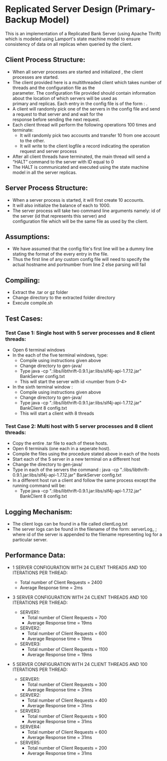 # Replicated Server Design (Primary-Backup Model)

This is an implementation of a Replicated Bank Server (using Apache Thrift) which is modeled using Lamport's state machine model to ensure consistency of data on all replicas when queried by the client.

## Client Process Structure:
* When all server processes are started and initialized , the client processes are started.<br />
* The client provided here is a multithreaded client which takes number of threads and the configuration file as the <br /> parameter. The configuration file provided should contain information about the location of which servers will be used as <br /> primary and replicas. Each entry in the config file is of the form : <hostname> <serverid> <portnumber>. <br />
* A client will randomly pick one of the servers in the config file and send a request to that server and and wait for the<br /> response before sending the next request.
* Each client thread will perform the following operations 100 times and terminate:<br />
  * It will randomly pick two accounts and transfer 10 from one account to the other.<br />
  * It will write to the client logfile a record indicating the operation request and server process<br />
* After all client threads have terminated, the main thread will send a “HALT” command to the server with ID equal to 0<br />
* The HALT is communicated and executed using the state machine model in all the server replicas.<br />

## Server Process Structure:
* When a server process is started, it will first create 10 accounts. <br />
* It will also initialize the balance of each to 1000. <br />
* The server process will take two command line arguments namely: id of the server (id that represents this server) and <br /> configuration file which will be the same file as used by the client.<br />

## Assumptions:
* We have assumed that the config file's first line will be a dummy line stating the format of the every entry in the file.
* Thus the first line of any custom config file will need to specify the actual hostname and portnumber from line 2 else parsing will fail

## Compiling:
* Extract the .tar or gz folder
* Change directory to the extracted folder directory
* Execute compile.sh

## Test Cases:
### Test Case 1: Single host with 5 server processes and 8 client threads:
* Open 6 terminal windows
* In the each of the five terminal windows, type:
    * Compile using instructions given above
    * Change directory to gen-java/
    * Type java -cp ".:libs/libthrift-0.9.1.jar:libs/slf4j-api-1.7.12.jar" BankServer <server-id> config.txt
    * This will start the server with id <number from 0-4>
* In the sixth terminal window :
    * Compile using instructions given above
    * Change directory to gen-java/
    * Type java -cp ".:libs/libthrift-0.9.1.jar:libs/slf4j-api-1.7.12.jar" BankClient 8 config.txt
    * This will start a client with 8 threads

### Test Case 2: Multi host with 5 server processes and 8 client threads:
* Copy the entire .tar file to each of these hosts.
* Open 6 terminals (one each in a seperate host).
* Compile the files using the procedure stated above in each of the hosts
* Start each of the 5 server in a new terminal on a different host
* Change the directory to gen-java/
* Type in each of the servers the command : java -cp ".:libs/libthrift-0.9.1.jar:libs/slf4j-api-1.7.12.jar" BankServer <id of server> config.txt
* In a different host run a client and follow the same process except the running command will be:
    * Type java -cp ".:libs/libthrift-0.9.1.jar:libs/slf4j-api-1.7.12.jar" BankClient 8 config.txt


## Logging Mechanism:
* The client logs can be found in a file called clientLog.txt
* The server logs can be found in the filename of the form: serverLog_<id> ; where id of the server is appended to the filename representing log for a
particular server.

## Performance Data:
* 1 SERVER CONFIGURATION WITH 24 CLIENT THREADS AND 100 ITERATIONS PER THREAD:
    * Total number of Client Requests = 2400
    * Average Response time = 2ms

* 3 SERVER CONFIGURATION WITH 24 CLIENT THREADS AND 100 ITERATIONS PER THREAD:
    * SERVER1:
        * Total number of Client Requests = 700
        * Average Response time = 19ms
    * SERVER2:
        * Total number of Client Requests = 600
        * Average Response time = 19ms
    * SERVER3:
        * Total number of Client Requests = 1100
        * Average Response time = 19ms
* 5 SERVER CONFIGURATION WITH 24 CLIENT THREADS AND 100 ITERATIONS PER THREAD:
    * SERVER1:
        * Total number of Client Requests = 300
        * Average Response time = 31ms
    * SERVER2:
        * Total number of Client Requests = 400
        * Average Response time = 31ms
    * SERVER3:
        * Total number of Client Requests = 900
        * Average Response time = 31ms
    * SERVER4:
        * Total number of Client Requests = 600
        * Average Response time = 31ms
    * SERVER5:
        * Total number of Client Requests = 200
        * Average Response time = 31ms
